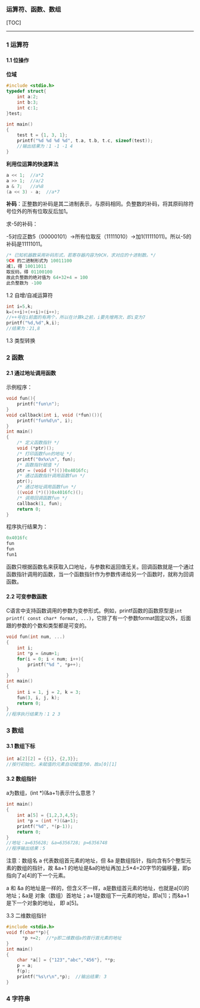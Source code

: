 ### 运算符、函数、数组

[TOC]

------

### 1 运算符

#### 1.1 位操作

**位域**

```c
#include <stdio.h>
typedef struct{
    int a:2;
    int b:3;
    int c:1;
}test;

int main()
{
    test t = {1, 3, 1};
    printf("%d %d %d %d", t.a, t.b, t.c, sizeof(test));
    //输出结果为：1 -1 -1 4
}
```

**利用位运算的快速算法**

```c
a << 1;  //a*2
a >> 1;  //a/2
a & 7;   //a%8
(a << 3) - a;  //a*7
```

**补码**：正整数的补码是其二进制表示，与原码相同。负整数的补码，将其原码除符号位外的所有位取反后加1。

求-5的补码：

-5对应正数5（00000101）→所有位取反（11111010）→加1(11111011)。所以-5的补码是11111011。

```c
/* 已知机器数采用补码形式，若寄存器内容为9CH，求对应的十进制数。*/
9CH 的二进制形式为 10011100
减1，得 10011011
取反码，得 01100100
故此负整数的绝对值为 64+32+4 = 100
此负整数为 -100
```

1.2 自增/自减运算符

```c++
int i=5,k;
k=(++i)+(++i)+(i++);
//++号在i前面的有两个，所以在计算k之前，i要先增两次，即i变为7
printf("%d,%d",k,i);
//结果为：21,8
```

1.3 类型转换



### 2 函数

#### 2.1 通过地址调用函数

示例程序：

```c
void fun(){
    printf("fun\n");
}
void callback(int i, void (*fun)()){
    printf("fun%d\n", i);
}
int main()
{
    /* 定义函数指针 */
    void (*ptr)();
    /* 打印函数fun的地址 */
    printf("0x%x\n", fun);
    /* 函数指针赋值 */
    ptr = (void (*)())0x4016fc;
    /* 通过函数指针调用函数fun */
    ptr();
    /* 通过地址调用函数fun */
    ((void (*)())0x4016fc)();
    /* 调用回调函数fun */
    callback(1, fun);
    return 0;
}
```

程序执行结果为：

```c
0x4016fc
fun
fun
fun1
```

函数只根据函数名来获取入口地址，与参数和返回值无关。回调函数就是一个通过函数指针调用的函数，当一个函数指针作为参数传递给另一个函数时，就称为回调函数。

#### 2.2 可变参数函数

C语言中支持函数调用的参数为变参形式。例如，printf函数的函数原型是`int printf( const char* format, ...)`，它除了有一个参数format固定以外，后面跟的参数的个数和类型都是可变的。

```c
void fun(int num, ...)
{
    int i;
    int *p = &num+1;
    for(i = 0; i < num; i++){
        printf("%d ", *p++);
    }
}
int main()
{
    int i = 1, j = 2, k = 3;
    fun(3, i, j, k);
	return 0;
}
//程序执行结果为：1 2 3
```



### 3 数组

#### 3.1 数组下标

```c
int a[2][2] = {{1}, {2,3}};
//按行初始化，未赋值的元素自动赋值为0，故a[0][1]
```

#### 3.2 数组指针

a为数组，(int *)(&a+1)表示什么意思？

```c
int main()
{
    int a[5] = {1,2,3,4,5};
    int *p = (int *)(&a+1);
    printf("%d", *(p-1));
    return 0;
}
//地址：a=635628; &a=6356728; p=6356748
//程序输出结果：5
```

注意：数组名 a 代表数组首元素的地址，但 &a 是数组指针，指向含有5个整型元素的数组的指针，故 &a+1 的地址是&a的地址再加上5*4=20字节的偏移量，即p指向了a[4]的下一个元素。

a 和 &a 的地址是一样的，但含义不一样，a是数组首元素的地址，也就是a[0]的地址；&a是 对象（数组）首地址；a+1是数组下一元素的地址，即a[1]；而&a+1是下一个对象的地址， 即 a[5]。

3.3 二维数组指针

```c
#include <stdio.h>
void f(char**p){
      *p +=2;  //*p即二维数组a的首行首元素的地址
}
int main()
{
    char *a[] = {"123","abc","456"}, **p;
    p = a;
    f(p);
    printf("%s\r\n",*p);  //输出结果: 3
}
```

### 4 字符串

